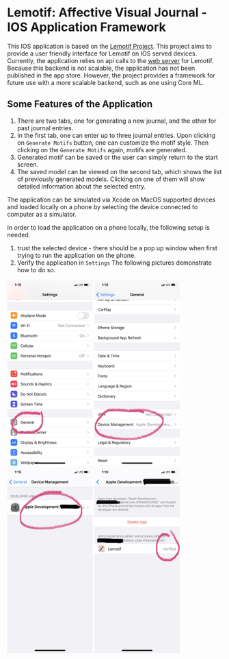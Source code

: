 # Lemotif: Affective Visual Journal - IOS Application Framework

This IOS application is based on the [Lemotif Project](https://github.com/xaliceli/lemotif). 
This project aims to provide a user friendly interface for Lemotif on IOS served devices. Currently, the application relies on api calls to the [web server](http://lemotif.cloudcv.org/) for Lemotif. Because this backend is not scalable, the application has not been published in the app store. However, the project provides a framework for future use with a more scalable backend, such as one using Core ML. 

## Some Features of the Application
1. There are two tabs, one for generating a new journal, and the other for past journal entries.
2. In the first tab, one can enter up to three journal entries. Upon clicking on `Generate Motifs` button, one can customize the motif style. Then clicking on the `Generate Motifs` again, motifs are generated.
3. Generated motif can be saved or the user can simply return to the start screen.
4. The saved model can be viewed on the second tab, which shows the list of previously generated models. Clicking on one of them will show detailed information about the selected entry.





The application can be simulated via Xcode on MacOS supported devices and loaded locally on a phone by selecting the device connected to computer as a simulator. 

In order to load the application on a phone locally, the following setup is needed.
1. trust the selected device - there should be a pop up window when first trying to run the application on the phone. 
2. Verify the application in `Settings` The following pictures demonstrate how to do so.
  <img src="IMG_2793.jpg" alt="drawing" width="200"/>
  <img src="IMG_2794.jpg" alt="drawing" width="200"/>
  <img src="IMG_2795.jpg" alt="drawing" width="200"/>
  <img src="IMG_2796.jpg" alt="drawing" width="200"/>
  
